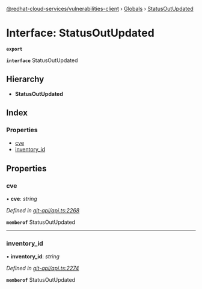 [@redhat-cloud-services/vulnerabilities-client](../README.md) › [Globals](../globals.md) › [StatusOutUpdated](statusoutupdated.md)

# Interface: StatusOutUpdated

**`export`** 

**`interface`** StatusOutUpdated

## Hierarchy

* **StatusOutUpdated**

## Index

### Properties

* [cve](statusoutupdated.md#cve)
* [inventory_id](statusoutupdated.md#inventory_id)

## Properties

###  cve

• **cve**: *string*

*Defined in [git-api/api.ts:2268](https://github.com/RedHatInsights/javascript-clients/blob/master/packages/vulnerabilities/git-api/api.ts#L2268)*

**`memberof`** StatusOutUpdated

___

###  inventory_id

• **inventory_id**: *string*

*Defined in [git-api/api.ts:2274](https://github.com/RedHatInsights/javascript-clients/blob/master/packages/vulnerabilities/git-api/api.ts#L2274)*

**`memberof`** StatusOutUpdated
